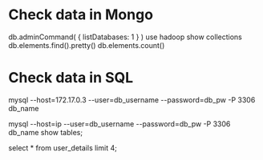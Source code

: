 # Check data in Mongo 

db.adminCommand( { listDatabases: 1 } )
use hadoop
show collections
db.elements.find().pretty()
db.elements.count()



# Check data in SQL 
mysql --host=172.17.0.3 --user=db_username --password=db_pw -P 3306 db_name

mysql --host=ip --user=db_username --password=db_pw -P 3306 db_name
show tables; 

select * from user_details limit 4; 
